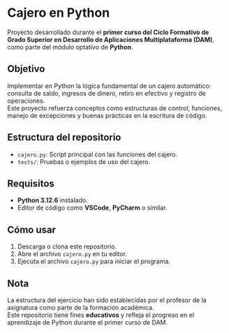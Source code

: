 # Cajero en Python

Proyecto desarrollado durante el **primer curso del Ciclo Formativo de Grado Superior en Desarrollo de Aplicaciones Multiplataforma (DAM)**, como parte del módulo optativo de **Python**.

## Objetivo

Implementar en Python la lógica fundamental de un cajero automático: consulta de saldo, ingresos de dinero, retiro en efectivo y registro de operaciones.  
Este proyecto refuerza conceptos como estructuras de control, funciones, manejo de excepciones y buenas prácticas en la escritura de código.

## Estructura del repositorio

- `cajero.py`: Script principal con las funciones del cajero.  
- `tests/`: Pruebas o ejemplos de uso del cajero.  

## Requisitos

- **Python 3.12.6** instalado.  
- Editor de código como **VSCode**, **PyCharm** o similar.  

## Cómo usar

1. Descarga o clona este repositorio.  
2. Abre el archivo `cajero.py` en tu editor.  
3. Ejecuta el archivo `cajero.py` para iniciar el programa.

## Nota

La estructura del ejercicio han sido establecidas por el profesor de la asignatura como parte de la formación académica.  
Este repositorio tiene fines **educativos** y refleja el progreso en el aprendizaje de Python durante el primer curso de DAM.

